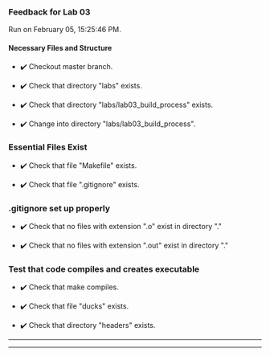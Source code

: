 ### Feedback for Lab 03

Run on February 05, 15:25:46 PM.


#### Necessary Files and Structure

+ :heavy_check_mark:  Checkout master branch.



+ :heavy_check_mark:  Check that directory "labs" exists.

+ :heavy_check_mark:  Check that directory "labs/lab03_build_process" exists.

+ :heavy_check_mark:  Change into directory "labs/lab03_build_process".


### Essential Files Exist

+ :heavy_check_mark:  Check that file "Makefile" exists.

+ :heavy_check_mark:  Check that file ".gitignore" exists.


### .gitignore set up properly

+ :heavy_check_mark:  Check that no files with extension ".o" exist in directory "."

+ :heavy_check_mark:  Check that no files with extension ".out" exist in directory "."


### Test that code compiles and creates executable

+ :heavy_check_mark:  Check that make  compiles.



+ :heavy_check_mark:  Check that file "ducks" exists.

+ :heavy_check_mark:  Check that directory "headers" exists.

---

---

